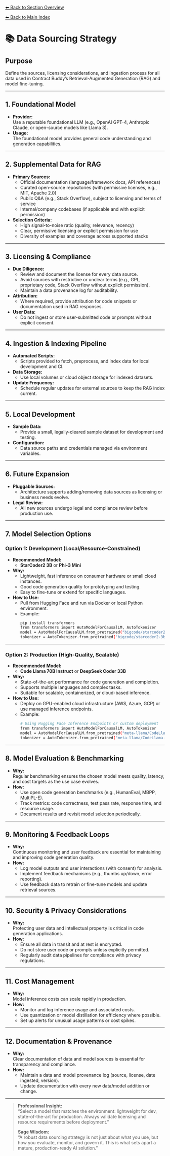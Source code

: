 [⬅ Back to Section Overview](README.md)

[⬅ Back to Main Index](../../../INDEX.md#core)

# 📚 Data Sourcing Strategy

## Purpose

Define the sources, licensing considerations, and ingestion process for all data used in Contract Buddy’s Retrieval-Augmented Generation (RAG) and model fine-tuning.

---

## 1. Foundational Model

- **Provider:**  
  Use a reputable foundational LLM (e.g., OpenAI GPT-4, Anthropic Claude, or open-source models like Llama 3).
- **Usage:**  
  The foundational model provides general code understanding and generation capabilities.

---

## 2. Supplemental Data for RAG

- **Primary Sources:**
  - Official documentation (language/framework docs, API references)
  - Curated open-source repositories (with permissive licenses, e.g., MIT, Apache 2.0)
  - Public Q&A (e.g., Stack Overflow), subject to licensing and terms of service
  - Internal/company codebases (if applicable and with explicit permission)
- **Selection Criteria:**
  - High signal-to-noise ratio (quality, relevance, recency)
  - Clear, permissive licensing or explicit permission for use
  - Diversity of examples and coverage across supported stacks

---

## 3. Licensing & Compliance

- **Due Diligence:**
  - Review and document the license for every data source.
  - Avoid sources with restrictive or unclear terms (e.g., GPL, proprietary code, Stack Overflow without explicit permission).
  - Maintain a data provenance log for auditability.
- **Attribution:**
  - Where required, provide attribution for code snippets or documentation used in RAG responses.
- **User Data:**
  - Do not ingest or store user-submitted code or prompts without explicit consent.

---

## 4. Ingestion & Indexing Pipeline

- **Automated Scripts:**
  - Scripts provided to fetch, preprocess, and index data for local development and CI.
- **Data Storage:**
  - Use local volumes or cloud object storage for indexed datasets.
- **Update Frequency:**
  - Schedule regular updates for external sources to keep the RAG index current.

---

## 5. Local Development

- **Sample Data:**
  - Provide a small, legally-cleared sample dataset for development and testing.
- **Configuration:**
  - Data source paths and credentials managed via environment variables.

---

## 6. Future Expansion

- **Pluggable Sources:**
  - Architecture supports adding/removing data sources as licensing or business needs evolve.
- **Legal Review:**
  - All new sources undergo legal and compliance review before production use.

---

## 7. Model Selection Options

### Option 1: Development (Local/Resource-Constrained)

- **Recommended Model:**
  - **StarCoder2 3B** or **Phi-3 Mini**
- **Why:**
  - Lightweight, fast inference on consumer hardware or small cloud instances.
  - Good code generation quality for prototyping and testing.
  - Easy to fine-tune or extend for specific languages.
- **How to Use:**
  - Pull from Hugging Face and run via Docker or local Python environment.
  - Example:
    ```sh
    pip install transformers
    from transformers import AutoModelForCausalLM, AutoTokenizer
    model = AutoModelForCausalLM.from_pretrained("bigcode/starcoder2-3b")
    tokenizer = AutoTokenizer.from_pretrained("bigcode/starcoder2-3b")
    ```

---

### Option 2: Production (High-Quality, Scalable)

- **Recommended Model:**
  - **Code Llama 70B Instruct** or **DeepSeek Coder 33B**
- **Why:**
  - State-of-the-art performance for code generation and completion.
  - Supports multiple languages and complex tasks.
  - Suitable for scalable, containerized, or cloud-based inference.
- **How to Use:**
  - Deploy on GPU-enabled cloud infrastructure (AWS, Azure, GCP) or use managed inference endpoints.
  - Example:
    ```sh
    # Using Hugging Face Inference Endpoints or custom deployment
    from transformers import AutoModelForCausalLM, AutoTokenizer
    model = AutoModelForCausalLM.from_pretrained("meta-llama/CodeLlama-70b-Instruct-hf")
    tokenizer = AutoTokenizer.from_pretrained("meta-llama/CodeLlama-70b-Instruct-hf")
    ```

---

## 8. Model Evaluation & Benchmarking

- **Why:**  
  Regular benchmarking ensures the chosen model meets quality, latency, and cost targets as the use case evolves.
- **How:**
  - Use open code generation benchmarks (e.g., HumanEval, MBPP, MultiPL-E).
  - Track metrics: code correctness, test pass rate, response time, and resource usage.
  - Document results and revisit model selection periodically.

---

## 9. Monitoring & Feedback Loops

- **Why:**  
  Continuous monitoring and user feedback are essential for maintaining and improving code generation quality.
- **How:**
  - Log model outputs and user interactions (with consent) for analysis.
  - Implement feedback mechanisms (e.g., thumbs up/down, error reporting).
  - Use feedback data to retrain or fine-tune models and update retrieval sources.

---

## 10. Security & Privacy Considerations

- **Why:**  
  Protecting user data and intellectual property is critical in code generation applications.
- **How:**
  - Ensure all data in transit and at rest is encrypted.
  - Do not store user code or prompts unless explicitly permitted.
  - Regularly audit data pipelines for compliance with privacy regulations.

---

## 11. Cost Management

- **Why:**  
  Model inference costs can scale rapidly in production.
- **How:**
  - Monitor and log inference usage and associated costs.
  - Use quantization or model distillation for efficiency where possible.
  - Set up alerts for unusual usage patterns or cost spikes.

---

## 12. Documentation & Provenance

- **Why:**  
  Clear documentation of data and model sources is essential for transparency and compliance.
- **How:**
  - Maintain a data and model provenance log (source, license, date ingested, version).
  - Update documentation with every new data/model addition or change.

---

> **Professional Insight:**  
> “Select a model that matches the environment: lightweight for dev, state-of-the-art for production. Always validate licensing and resource requirements before deployment.”
>
> **Sage Wisdom:**  
> “A robust data sourcing strategy is not just about what you use, but how you evaluate, monitor, and govern it. This is what sets apart a mature, production-ready AI solution.”